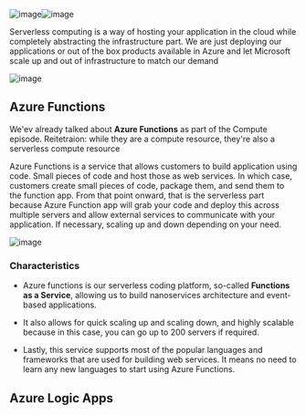![image](https://github.com/user-attachments/assets/e61e93ae-dc61-481f-bbaf-272711376087)![image](https://github.com/user-attachments/assets/01747425-bf4e-4d7a-a50e-4d47f46cb91e)

Serverless computing is a way of hosting your application in the cloud while completely abstracting the infrastructure part. We are just deploying our applications or out of the box products available in Azure and let Microsoft scale up and out of infrastructure to match our demand

![image](https://github.com/user-attachments/assets/4b6eb7c2-81ca-424c-a09e-b9302baebfb1)


## Azure Functions

We'ev already talked about **Azure Functions** as part of the Compute episode. 
Reitetraion: while they are a compute resource, they're also a serverless compute resource



Azure Functions is a service that allows customers to build application using code. 
Small pieces of code and host those as web services. In which case, customers create small pieces of code, package them, and send them to the function app. From that point onward, that is the serverless part because Azure Function app will grab your code and deploy this across multiple servers and allow external services to communicate with your application. If necessary, scaling up and down depending on your need.

![image](https://github.com/user-attachments/assets/0f5a4160-6f97-422c-b0b1-5bba40c1e03a)

### Characteristics

- Azure functions is our serverless coding platform, so-called **Functions as a Service**, allowing us to build nanoservices architecture and event-based applications.

- It also allows for quick scaling up and scaling down, and highly scalable because in this case, you can go up to 200 servers if required.

- Lastly, this service supports most of the popular languages and frameworks that are used for building web services. It means no need to learn any new languages to start using Azure Functions.


## Azure Logic Apps
